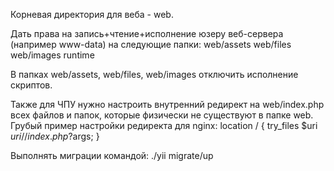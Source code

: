 Корневая директория для веба - web.

Дать права на запись+чтение+исполнение юзеру веб-сервера (например www-data) на следующие папки:
web/assets
web/files
web/images
runtime

В папках web/assets, web/files, web/images отключить исполнение скриптов.

Также для ЧПУ нужно настроить внутренний редирект на web/index.php всех файлов и папок, которые физически не существуют в папке web.
Грубый пример настройки редиректа для nginx:
location / {
    try_files   $uri    $uri/   /index.php?$args;
}

Выполнять миграции командой:
./yii migrate/up